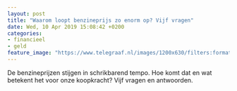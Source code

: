 ```yaml
---
layout: post
title: "Waarom loopt benzineprijs zo enorm op? Vijf vragen"
date: Wed, 10 Apr 2019 15:08:42 +0200
categories: 
- financieel 
- geld 
feature_image: "https://www.telegraaf.nl/images/1200x630/filters:format(jpeg):quality(80)/cdn-kiosk-api.telegraaf.nl/ab65e58c-5b95-11e9-abce-02c309bc01c1.jpg"
---
```


<p class="intro">De benzineprijzen stijgen in schrikbarend tempo. Hoe komt dat en wat betekent het voor onze koopkracht? Vijf vragen en antwoorden.</p>
